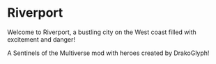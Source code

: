 # Riverport
Welcome to Riverport, a bustling city on the West coast filled with excitement and danger!

A Sentinels of the Multiverse mod with heroes created by DrakoGlyph!
